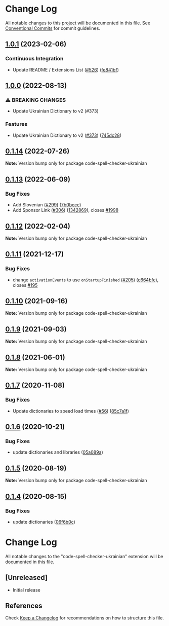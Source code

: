 # Change Log

All notable changes to this project will be documented in this file.
See [Conventional Commits](https://conventionalcommits.org) for commit guidelines.

## [1.0.1](https://github.com/streetsidesoftware/vscode-cspell-dict-extensions/compare/code-spell-checker-ukrainian@1.0.0...code-spell-checker-ukrainian@1.0.1) (2023-02-06)


### Continuous Integration

* Update README / Extensions List ([#526](https://github.com/streetsidesoftware/vscode-cspell-dict-extensions/issues/526)) ([fe841bf](https://github.com/streetsidesoftware/vscode-cspell-dict-extensions/commit/fe841bfc7209e134740b24897e23748581536eb3))

## [1.0.0](https://github.com/streetsidesoftware/vscode-cspell-dict-extensions/compare/code-spell-checker-ukrainian@0.1.14...code-spell-checker-ukrainian@1.0.0) (2022-08-13)


### ⚠ BREAKING CHANGES

* Update Ukrainian Dictionary to v2 (#373)

### Features

* Update Ukrainian Dictionary to v2 ([#373](https://github.com/streetsidesoftware/vscode-cspell-dict-extensions/issues/373)) ([745dc28](https://github.com/streetsidesoftware/vscode-cspell-dict-extensions/commit/745dc28543c9e704a57891f7a370750658daa9a6))

## [0.1.14](https://github.com/streetsidesoftware/vscode-cspell-dict-extensions/compare/code-spell-checker-ukrainian@0.1.13...code-spell-checker-ukrainian@0.1.14) (2022-07-26)

**Note:** Version bump only for package code-spell-checker-ukrainian





## [0.1.13](https://github.com/streetsidesoftware/vscode-cspell-dict-extensions/compare/code-spell-checker-ukrainian@0.1.12...code-spell-checker-ukrainian@0.1.13) (2022-06-09)


### Bug Fixes

* Add Slovenian ([#299](https://github.com/streetsidesoftware/vscode-cspell-dict-extensions/issues/299)) ([7b0becc](https://github.com/streetsidesoftware/vscode-cspell-dict-extensions/commit/7b0becc910e11e674ad32be812aa5e138b005219))
* Add Sponsor Link ([#306](https://github.com/streetsidesoftware/vscode-cspell-dict-extensions/issues/306)) ([1342869](https://github.com/streetsidesoftware/vscode-cspell-dict-extensions/commit/13428699ee20f6b6a597dd2638d5633f2a53c9cf)), closes [#1998](https://github.com/streetsidesoftware/vscode-cspell-dict-extensions/issues/1998)





## [0.1.12](https://github.com/streetsidesoftware/vscode-cspell-dict-extensions/compare/code-spell-checker-ukrainian@0.1.11...code-spell-checker-ukrainian@0.1.12) (2022-02-04)

**Note:** Version bump only for package code-spell-checker-ukrainian





## [0.1.11](https://github.com/streetsidesoftware/vscode-cspell-dict-extensions/compare/code-spell-checker-ukrainian@0.1.10...code-spell-checker-ukrainian@0.1.11) (2021-12-17)


### Bug Fixes

* change `activationEvents` to use `onStartupFinished` ([#205](https://github.com/streetsidesoftware/vscode-cspell-dict-extensions/issues/205)) ([c664bfe](https://github.com/streetsidesoftware/vscode-cspell-dict-extensions/commit/c664bfe88497c9eaf82aa5549734d99db9194001)), closes [#195](https://github.com/streetsidesoftware/vscode-cspell-dict-extensions/issues/195)





## [0.1.10](https://github.com/streetsidesoftware/vscode-cspell-dict-extensions/compare/code-spell-checker-ukrainian@0.1.9...code-spell-checker-ukrainian@0.1.10) (2021-09-16)

**Note:** Version bump only for package code-spell-checker-ukrainian





## [0.1.9](https://github.com/streetsidesoftware/vscode-cspell-dict-extensions/compare/code-spell-checker-ukrainian@0.1.8...code-spell-checker-ukrainian@0.1.9) (2021-09-03)

**Note:** Version bump only for package code-spell-checker-ukrainian





## [0.1.8](https://github.com/streetsidesoftware/vscode-cspell-dict-extensions/compare/code-spell-checker-ukrainian@0.1.7...code-spell-checker-ukrainian@0.1.8) (2021-06-01)

**Note:** Version bump only for package code-spell-checker-ukrainian





## [0.1.7](https://github.com/streetsidesoftware/vscode-cspell-dict-extensions/compare/code-spell-checker-ukrainian@0.1.6...code-spell-checker-ukrainian@0.1.7) (2020-11-08)


### Bug Fixes

* Update dictionaries to speed load times ([#56](https://github.com/streetsidesoftware/vscode-cspell-dict-extensions/issues/56)) ([85c7a1f](https://github.com/streetsidesoftware/vscode-cspell-dict-extensions/commit/85c7a1f3363945594f6d86dbb7dae7f4c95a76e7))





## [0.1.6](https://github.com/streetsidesoftware/vscode-cspell-dict-extensions/compare/code-spell-checker-ukrainian@0.1.5...code-spell-checker-ukrainian@0.1.6) (2020-10-21)


### Bug Fixes

* update dictionaries and libraries ([05a089a](https://github.com/streetsidesoftware/vscode-cspell-dict-extensions/commit/05a089add3e0e3606ac1604df1539adfb272461f))





## [0.1.5](https://github.com/streetsidesoftware/vscode-cspell-dict-extensions/compare/code-spell-checker-ukrainian@0.1.4...code-spell-checker-ukrainian@0.1.5) (2020-08-19)

**Note:** Version bump only for package code-spell-checker-ukrainian





## [0.1.4](https://github.com/streetsidesoftware/vscode-cspell-dict-extensions/compare/code-spell-checker-ukrainian@0.1.3...code-spell-checker-ukrainian@0.1.4) (2020-08-15)


### Bug Fixes

* update dictionaries ([06f6b0c](https://github.com/streetsidesoftware/vscode-cspell-dict-extensions/commit/06f6b0cd9c011d55de841aa75591422a18d8a8f6))





# Change Log
All notable changes to the "code-spell-checker-ukrainian" extension will be documented in this file.

## [Unreleased]
- Initial release

## References
Check [Keep a Changelog](http://keepachangelog.com/) for recommendations on how to structure this file.
